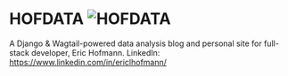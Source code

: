 # HOFDATA ![HOFDATA](https://www.hofdata.com/static/favicon.ico)

A Django & Wagtail-powered data analysis blog and personal site for full-stack developer, Eric Hofmann.
LinkedIn: https://www.linkedin.com/in/ericlhofmann/
